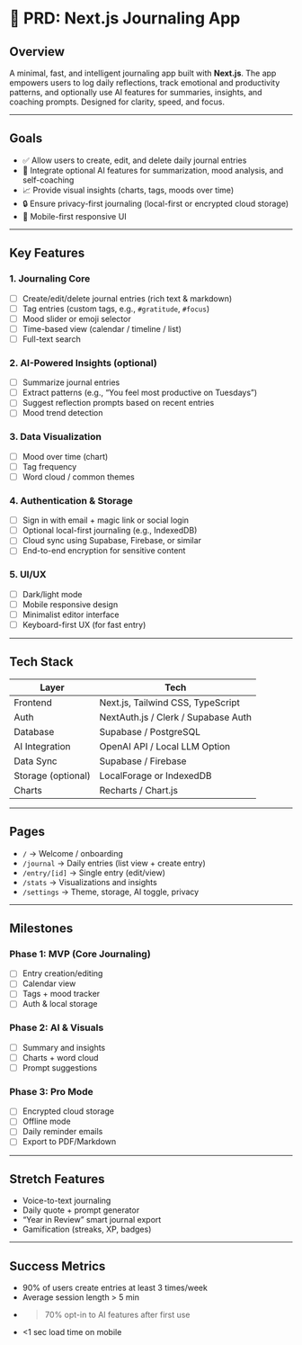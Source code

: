 # 📘 PRD: Next.js Journaling App

## Overview

A minimal, fast, and intelligent journaling app built with **Next.js**. The app empowers users to log daily reflections, track emotional and productivity patterns, and optionally use AI features for summaries, insights, and coaching prompts. Designed for clarity, speed, and focus.

---

## Goals

- ✅ Allow users to create, edit, and delete daily journal entries  
- 🧠 Integrate optional AI features for summarization, mood analysis, and self-coaching  
- 📈 Provide visual insights (charts, tags, moods over time)  
- 🔒 Ensure privacy-first journaling (local-first or encrypted cloud storage)  
- 📱 Mobile-first responsive UI  

---

## Key Features

### 1. Journaling Core

- [ ] Create/edit/delete journal entries (rich text & markdown)
- [ ] Tag entries (custom tags, e.g., `#gratitude`, `#focus`)
- [ ] Mood slider or emoji selector
- [ ] Time-based view (calendar / timeline / list)
- [ ] Full-text search

### 2. AI-Powered Insights (optional)

- [ ] Summarize journal entries
- [ ] Extract patterns (e.g., “You feel most productive on Tuesdays”)
- [ ] Suggest reflection prompts based on recent entries
- [ ] Mood trend detection

### 3. Data Visualization

- [ ] Mood over time (chart)
- [ ] Tag frequency
- [ ] Word cloud / common themes

### 4. Authentication & Storage

- [ ] Sign in with email + magic link or social login
- [ ] Optional local-first journaling (e.g., IndexedDB)
- [ ] Cloud sync using Supabase, Firebase, or similar
- [ ] End-to-end encryption for sensitive content

### 5. UI/UX

- [ ] Dark/light mode
- [ ] Mobile responsive design
- [ ] Minimalist editor interface
- [ ] Keyboard-first UX (for fast entry)

---

## Tech Stack

| Layer              | Tech                                  |
|-------------------|---------------------------------------|
| Frontend           | Next.js, Tailwind CSS, TypeScript     |
| Auth               | NextAuth.js / Clerk / Supabase Auth   |
| Database           | Supabase / PostgreSQL                 |
| AI Integration     | OpenAI API / Local LLM Option         |
| Data Sync          | Supabase / Firebase                   |
| Storage (optional) | LocalForage or IndexedDB              |
| Charts             | Recharts / Chart.js                   |

---

## Pages

- `/` → Welcome / onboarding  
- `/journal` → Daily entries (list view + create entry)  
- `/entry/[id]` → Single entry (edit/view)  
- `/stats` → Visualizations and insights  
- `/settings` → Theme, storage, AI toggle, privacy  

---

## Milestones

### Phase 1: MVP (Core Journaling)

- [ ] Entry creation/editing
- [ ] Calendar view
- [ ] Tags + mood tracker
- [ ] Auth & local storage

### Phase 2: AI & Visuals

- [ ] Summary and insights
- [ ] Charts + word cloud
- [ ] Prompt suggestions

### Phase 3: Pro Mode

- [ ] Encrypted cloud storage
- [ ] Offline mode
- [ ] Daily reminder emails
- [ ] Export to PDF/Markdown

---

## Stretch Features

- Voice-to-text journaling
- Daily quote + prompt generator
- “Year in Review” smart journal export
- Gamification (streaks, XP, badges)

---

## Success Metrics

- 90% of users create entries at least 3 times/week
- Average session length > 5 min
- >70% opt-in to AI features after first use
- <1 sec load time on mobile